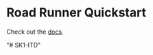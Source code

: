 # Road Runner Quickstart

Check out the [docs](https://rr.brott.dev/docs/v1-0/tuning/).

"# SK1-ITD" 
